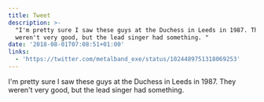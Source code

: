 ```yaml
---
title: Tweet
description: >-
  "I'm pretty sure I saw these guys at the Duchess in Leeds in 1987. They
  weren't very good, but the lead singer had something. "
date: '2018-08-01T07:08:51+01:00'
links:
  - 'https://twitter.com/metalband_exe/status/1024489751318069253'
---
```

I'm pretty sure I saw these guys at the Duchess in Leeds in 1987. They weren't very good, but the lead singer had something. 
